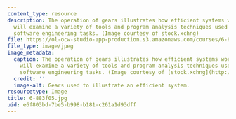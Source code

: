 ```yaml
---
content_type: resource
description: The operation of gears illustrates how efficient systems work. This course
  will examine a variety of tools and program analysis techniques used to address
  software engineering tasks. (Image courtesy of stock.xchng)
file: https://ol-ocw-studio-app-production.s3.amazonaws.com/courses/6-883-program-analysis-fall-2005/e6f803bd7be5b998b181c261a1d93dff_6-883f05.jpg
file_type: image/jpeg
image_metadata:
  caption: The operation of gears illustrates how efficient systems work. This course
    will examine a variety of tools and program analysis techniques used to address
    software engineering tasks. (Image courtesy of [stock.xchng](http://www.freeimages.com/))
  credit: ''
  image-alt: Gears used to illustrate an efficient system.
resourcetype: Image
title: 6-883f05.jpg
uid: e6f803bd-7be5-b998-b181-c261a1d93dff
---
```

